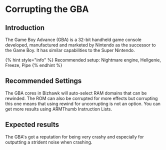 # Corrupting the GBA

## Introduction

The Game Boy Advance (GBA) is a 32-bit handheld game console developed, manufactured and marketed by Nintendo as the successor to the Game Boy. It has similar capabilities to the Super Nintendo.

{% hint style="info" %}
Recommended setup: Nightmare engine, Hellgenie, Freeze, Pipe
{% endhint %}

## Recommended Settings

The GBA cores in Bizhawk will auto-select RAM domains that can be rewinded. The ROM can also be corrupted for more effects but corrupting this one means that using rewind for uncorrupting is not an option. You can get more results using ARMThumb Instruction Lists.

## Expected results

The GBA's got a reputation for being very crashy and especially for outputting a strident noise when crashing.

##
